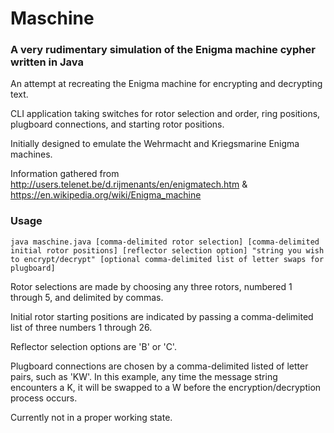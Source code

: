 # Maschine
### A very rudimentary simulation of the Enigma machine cypher written in Java

An attempt at recreating the Enigma machine for encrypting and decrypting text.

CLI application taking switches for rotor selection and order, ring positions, plugboard connections, and starting rotor positions.

Initially designed to emulate the Wehrmacht and Kriegsmarine Enigma machines.

Information gathered from http://users.telenet.be/d.rijmenants/en/enigmatech.htm & https://en.wikipedia.org/wiki/Enigma_machine

### Usage
`java maschine.java [comma-delimited rotor selection] [comma-delimited initial rotor positions] [reflector selection option] "string you wish to encrypt/decrypt" [optional comma-delimited list of letter swaps for plugboard]`

Rotor selections are made by choosing any three rotors, numbered 1 through 5, and delimited by commas.

Initial rotor starting positions are indicated by passing a comma-delimited list of three numbers 1 through 26.

Reflector selection options are 'B' or 'C'.

Plugboard connections are chosen by a comma-delimited listed of letter pairs, such as 'KW'. In this example, any time the message string encounters a K, it will be swapped to a W before the encryption/decryption process occurs.

Currently not in a proper working state.
